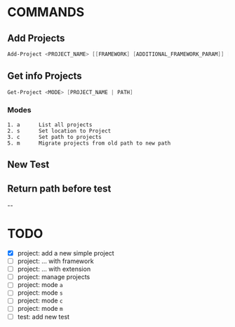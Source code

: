 # COMMANDS

## Add Projects

```PowerShell
Add-Project <PROJECT_NAME> [[FRAMEWORK] [ADDITIONAL_FRAMEWORK_PARAM]] [MAIN_FILE_EXTENSION]
```

## Get info Projects

```PowerShell
Get-Project <MODE> [PROJECT_NAME | PATH]
```

### Modes

```
1. a      List all projects
2. s      Set location to Project
3. c      Set path to projects
5. m      Migrate projects from old path to new path
```

## New Test

## Return path before test

--

# TODO

- [x] project: add a new simple project
- [ ] project: ... with framework
- [ ] project: ... with extension
- [ ] project: manage projects
- [ ] project: mode `a`
- [ ] project: mode `s`
- [ ] project: mode `c`
- [ ] project: mode `m`
- [ ] test: add new test
